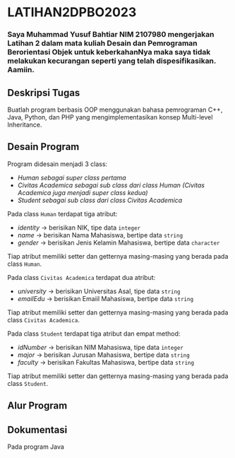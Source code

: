# LATIHAN2DPBO2023
### Saya Muhammad Yusuf Bahtiar NIM 2107980 mengerjakan Latihan 2 dalam mata kuliah Desain dan Pemrograman Berorientasi Objek untuk keberkahanNya maka saya tidak melakukan kecurangan seperti yang telah dispesifikasikan. Aamiin.

## Deskripsi Tugas
Buatlah program berbasis OOP menggunakan bahasa pemrograman C++, Java, Python, dan PHP yang mengimplementasikan konsep Multi-level Inheritance.

## Desain Program
Program didesain menjadi 3 class:
* *Human sebagai super class pertama*
* *Civitas Academica sebagai sub class dari class Human (Civitas Academica juga menjadi super class kedua)*
* *Student sebagai sub class dari class Civitas Academica*

Pada class `Human` terdapat tiga atribut:
* *identity* -> berisikan NIK, tipe data `integer`
* *name*     -> berisikan Nama Mahasiswa, bertipe data `string`
* *gender*   -> berisikan Jenis Kelamin Mahasiswa, bertipe data `character`

Tiap atribut memiliki setter dan getternya masing-masing yang berada pada class `Human`.

Pada class `Civitas Academica` terdapat dua atribut:
* *university* -> berisikan Universitas Asal, tipe data `string`
* *emailEdu*   -> berisikan Emaiil Mahasiswa, bertipe data `string`

Tiap atribut memiliki setter dan getternya masing-masing yang berada pada class `Civitas Academica`.

Pada class `Student` terdapat tiga atribut dan empat method:
* *idNumber* -> berisikan NIM Mahasiswa, tipe data `integer`
* *major*    -> berisikan Jurusan Mahasiswa, bertipe data `string`
* *faculty*  -> berisikan Fakultas Mahasiswa, bertipe data `string`

Tiap atribut memiliki setter dan getternya masing-masing yang berada pada class `Student`.


## Alur Program


## Dokumentasi
Pada program Java
